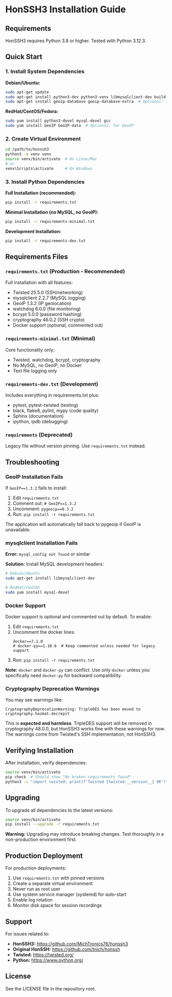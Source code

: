 # HonSSH3 Installation Guide

## Requirements

HonSSH3 requires Python 3.8 or higher. Tested with Python 3.12.3.

## Quick Start

### 1. Install System Dependencies

**Debian/Ubuntu:**
```bash
sudo apt-get update
sudo apt-get install python3-dev python3-venv libmysqlclient-dev build-essential
sudo apt-get install geoip-database geoip-database-extra  # Optional: for GeoIP
```

**RedHat/CentOS/Fedora:**
```bash
sudo yum install python3-devel mysql-devel gcc
sudo yum install GeoIP GeoIP-data  # Optional: for GeoIP
```

### 2. Create Virtual Environment

```bash
cd /path/to/honssh3
python3 -m venv venv
source venv/bin/activate  # On Linux/Mac
# or
venv\Scripts\activate     # On Windows
```

### 3. Install Python Dependencies

**Full Installation (recommended):**
```bash
pip install -r requirements.txt
```

**Minimal Installation (no MySQL, no GeoIP):**
```bash
pip install -r requirements-minimal.txt
```

**Development Installation:**
```bash
pip install -r requirements-dev.txt
```

## Requirements Files

### `requirements.txt` (Production - Recommended)
Full installation with all features:
- Twisted 25.5.0 (SSH/networking)
- mysqlclient 2.2.7 (MySQL logging)
- GeoIP 1.3.2 (IP geolocation)
- watchdog 6.0.0 (file monitoring)
- bcrypt 5.0.0 (password hashing)
- cryptography 46.0.2 (SSH crypto)
- Docker support (optional, commented out)

### `requirements-minimal.txt` (Minimal)
Core functionality only:
- Twisted, watchdog, bcrypt, cryptography
- No MySQL, no GeoIP, no Docker
- Text file logging only

### `requirements-dev.txt` (Development)
Includes everything in requirements.txt plus:
- pytest, pytest-twisted (testing)
- black, flake8, pylint, mypy (code quality)
- Sphinx (documentation)
- ipython, ipdb (debugging)

### `requirements` (Deprecated)
Legacy file without version pinning. Use `requirements.txt` instead.

## Troubleshooting

### GeoIP Installation Fails

If `GeoIP==1.3.2` fails to install:

1. Edit `requirements.txt`
2. Comment out: `# GeoIP==1.3.2`
3. Uncomment: `pygeoip==0.3.2`
4. Run: `pip install -r requirements.txt`

The application will automatically fall back to pygeoip if GeoIP is unavailable.

### mysqlclient Installation Fails

**Error:** `mysql_config not found` or similar

**Solution:** Install MySQL development headers:
```bash
# Debian/Ubuntu
sudo apt-get install libmysqlclient-dev

# RedHat/CentOS
sudo yum install mysql-devel
```

### Docker Support

Docker support is optional and commented out by default. To enable:

1. Edit `requirements.txt`
2. Uncomment the docker lines:
   ```
   docker==7.1.0
   # docker-py==1.10.6  # Keep commented unless needed for legacy support
   ```
3. Run: `pip install -r requirements.txt`

**Note:** `docker` and `docker-py` can conflict. Use only `docker` unless you specifically need `docker-py` for backward compatibility.

### Cryptography Deprecation Warnings

You may see warnings like:
```
CryptographyDeprecationWarning: TripleDES has been moved to cryptography.hazmat.decrepit
```

This is **expected and harmless**. TripleDES support will be removed in cryptography 48.0.0, but HonSSH3 works fine with these warnings for now. The warnings come from Twisted's SSH implementation, not HonSSH3.

## Verifying Installation

After installation, verify dependencies:

```bash
source venv/bin/activate
pip check  # Should show "No broken requirements found"
python3 -c "import twisted; print(f'Twisted {twisted.__version__} OK')"
```

## Upgrading

To upgrade all dependencies to the latest versions:

```bash
source venv/bin/activate
pip install --upgrade -r requirements.txt
```

**Warning:** Upgrading may introduce breaking changes. Test thoroughly in a non-production environment first.

## Production Deployment

For production deployments:

1. Use `requirements.txt` with pinned versions
2. Create a separate virtual environment
3. Never run as root user
4. Use system service manager (systemd) for auto-start
5. Enable log rotation
6. Monitor disk space for session recordings

## Support

For issues related to:
- **HonSSH3:** https://github.com/MichTronics76/honssh3
- **Original HonSSH:** https://github.com/tnich/honssh
- **Twisted:** https://twisted.org/
- **Python:** https://www.python.org/

## License

See the LICENSE file in the repository root.
